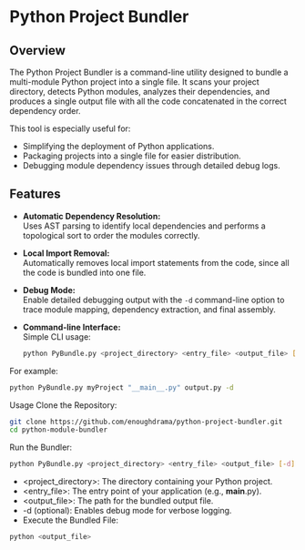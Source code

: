 # Python Project Bundler

## Overview

The Python Project Bundler is a command-line utility designed to bundle a multi-module Python project into a single file. It scans your project directory, detects Python modules, analyzes their dependencies, and produces a single output file with all the code concatenated in the correct dependency order.

This tool is especially useful for:

- Simplifying the deployment of Python applications.
- Packaging projects into a single file for easier distribution.
- Debugging module dependency issues through detailed debug logs.

## Features

- **Automatic Dependency Resolution:**  
  Uses AST parsing to identify local dependencies and performs a topological sort to order the modules correctly.

- **Local Import Removal:**  
  Automatically removes local import statements from the code, since all the code is bundled into one file.

- **Debug Mode:**  
  Enable detailed debugging output with the `-d` command-line option to trace module mapping, dependency extraction, and final assembly.

- **Command-line Interface:**  
  Simple CLI usage:
  ```bash
  python PyBundle.py <project_directory> <entry_file> <output_file> [-d]
For example:
  ```bash
python PyBundle.py myProject "__main__.py" output.py -d
```

Usage
Clone the Repository:

```bash
git clone https://github.com/enoughdrama/python-project-bundler.git
cd python-module-bundler
```
Run the Bundler:
```bash
python PyBundle.py <project_directory> <entry_file> <output_file> [-d]
```

- <project_directory>: The directory containing your Python project.
- <entry_file>: The entry point of your application (e.g., __main__.py).
- <output_file>: The path for the bundled output file.
- -d (optional): Enables debug mode for verbose logging.
- Execute the Bundled File:

```bash
python <output_file>
```
